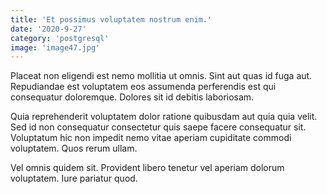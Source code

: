 ```yaml
---
title: 'Et possimus voluptatem nostrum enim.'
date: '2020-9-27'
category: 'postgresql'
image: 'image47.jpg'
---
```


Placeat non eligendi est nemo mollitia ut omnis. Sint aut quas id fuga aut. Repudiandae est voluptatem eos assumenda perferendis est qui consequatur doloremque. Dolores sit id debitis laboriosam.
 Quia reprehenderit voluptatem dolor ratione quibusdam aut quia quia velit. Sed id non consequatur consectetur quis saepe facere consequatur sit. Voluptatum hic non impedit nemo vitae aperiam cupiditate commodi voluptatem. Quos rerum ullam.
 Vel omnis quidem sit. Provident libero tenetur vel aperiam dolorum voluptatem. Iure pariatur quod.
